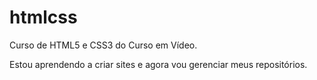 # htmlcss
 Curso de HTML5 e CSS3 do Curso em Vídeo.

Estou aprendendo a criar sites e agora vou gerenciar meus repositórios.